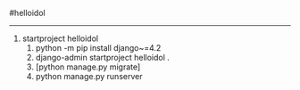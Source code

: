#helloidol
***
1. startproject helloidol
   1. python -m pip install django~=4.2
   2. django-admin startproject helloidol .
   3. [python manage.py migrate]
   4. python manage.py runserver